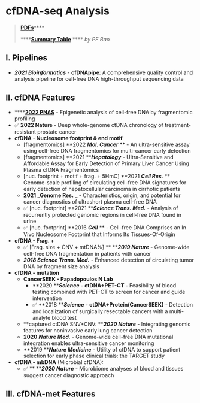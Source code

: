 # cfDNA-seq Analysis

> [**PDFs**](https://cloud.tsinghua.edu.cn/d/07d2b19d6b284ebea5ea/?p=%2F1.%20Precision%20Medicine\&mode=list)****
>
> ****[**Summary Table**](https://docs.qq.com/sheet/DT0RCdEt0V3pQeVRj) **** _by PF Bao_

## I. Pipelines

* _**2021 Bioinformatics**_ - **cfDNApipe**: A comprehensive quality control and analysis pipeline for cell-free DNA high-throughput sequencing data

## II. cfDNA Features

* ****[**2022 PNAS**](https://doi.org/10.1073/pnas.2209852119) - Epigenetic analysis of cell-free DNA by fragmentomic profiling
* ✅ **2022 Nature** - Deep whole-genome ctDNA chronology of treatment-resistant prostate cancer
* **cfDNA - Nucleosome footprint & end motif**
  * \[fragmentomics] **2022 **_**Mol. Cancer**_** ** - An ultra-sensitive assay using cell-free DNA fragmentomics for multi-cancer early detection
  * \[fragmentomics] **2021 **_**Hepatology**_ - Ultra‐Sensitive and Affordable Assay for Early Detection of Primary Liver Cancer Using Plasma cfDNA Fragmentomics
  * \[nuc. footprint + motif + frag. + 5HmC] **2021 **_**Cell Res.**_** ** Genome-scale profiling of circulating cell-free DNA signatures for early detection of hepatocellular carcinoma in cirrhotic patients
  * **2021** _**Genome Res.** _ - Characteristics, origin, and potential for cancer diagnostics of ultrashort plasma cell-free DNA
  * ✅ \[nuc. footprint] **2021 **_**Science Trans. Med.**_ - Analysis of recurrently protected genomic regions in cell-free DNA found in urine
  * ✅ \[nuc. footprint] **2016 **_**Cell**_** ** - Cell-free DNA Comprises an In Vivo Nucleosome Footprint that Informs Its Tissues-Of-Origin
* **cfDNA - Frag. +**&#x20;
  * ✅ \[Frag. size + CNV + mtDNA%] ** **_**2019 Nature**_ - Genome-wide cell-free DNA fragmentation in patients with cancer&#x20;
  * _**2018 Science Trans. Med.**_ - Enhanced detection of circulating tumor DNA by fragment size analysis
* **cfDNA - mutation**
  * **CancerSEEK - Papadopoulos N Lab**
    * **2020 **_**Science -**_ **ctDNA+PET-CT -** Feasibility of blood testing combined with PET-CT to screen for cancer and guide intervention
    * ✅  **2018 **_**Science -**_ **ctDNA+Protein(CancerSEEK)** - Detection and localization of surgically resectable cancers with a multi-analyte blood test
  * **captured ctDNA SNV+CNV: **_**2020 Nature**_ - Integrating genomic features for noninvasive early lung cancer detection
  * **2020** _**Nature Med**_. - Genome-wide cell-free DNA mutational integration enables ultra-sensitive cancer monitoring
  * **2019 **_**Nature Medicine**_ - Utility of ctDNA to support patient selection for early phase clinical trials: the TARGET study
* **cfDNA - mbDNA** (Microbial cfDNA):&#x20;
  * ✅ ** **_**2020 Nature**_ - Microbiome analyses of blood and tissues suggest cancer diagnostic approach&#x20;



## III. cfDNA-met Features





